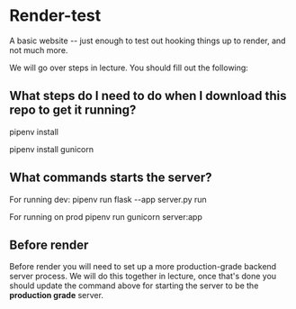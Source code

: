 # Render-test
A basic website -- just enough to test out hooking things up to render, and not much more.

We will go over steps in lecture. You should fill out the following:

## What steps do I need to do when I download this repo to get it running?
pipenv install

pipenv install gunicorn

## What commands starts the server?
For running dev:
pipenv run flask --app server.py run

For running on prod
pipenv run gunicorn server:app
## Before render

Before render you will need to set up a more production-grade backend server process. We will do this together in lecture, once that's done you should update the command above for starting the server to be the **production grade** server.